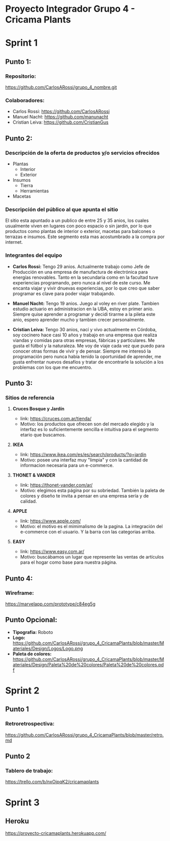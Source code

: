 # **Proyecto Integrador Grupo 4 - Cricama Plants**

# Sprint 1

## Punto 1:

### Repositorio: 
<https://github.com/CarlosARossi/grupo_4_nombre.git>
### Colaboradores: 
- Carlos Rossi: <https://github.com/CarlosARossi>
- Manuel Nacht: <https://github.com/manunacht>
- Cristian Leiva: <https://github.com/CristianGus>


## Punto 2:

### Descripción de la oferta de productos y/o servicios ofrecidos

- Plantas
    - Interior
    - Exterior
- Insumos
    - Tierra
    - Herramientas
- Macetas


### Descripción del público al que apunta el sitio

El sitio esta apuntado a un publico de entre 25 y 35 anios, los cuales usualmente viven en lugares con poco espacio o sin jardin, por lo que productos como plantas de interior o exterior, macetas para balcones o terrazas e insumos. Este segmento esta mas acostumbrado a la compra por internet.


### Integrantes del equipo

- **Carlos Rossi:** Tengo 29 anios. Actualmente trabajo como Jefe de Producción en una empresa de manufactura de electrónica para energías renovables. Tanto en la secundaria como en la facultad tuve experiencias programando, pero nunca al nivel de este curso. 
Me encanta viajar y vivir dnuevas experiencias, por lo que creo que saber programar es clave para poder viajar trabajando.

- **Manuel Nacht:** Tengo 19 anios. Juego al voley en river plate. Tambien estudio actuario en administracion en la UBA, estoy en primer anio. Siempre quise aprender a programar y decidi tirarme a la pileta este anio, espero aprender mucho y tambien crecer personalmente.

- **Cristian Leiva:** Tengo 30 anios, nací y vivo actualmente en Córdoba, soy cocinero hace casi 10 años y trabajo en una empresa que realiza viandas y comidas para otras empresas, fábricas y particulares. Me gusta el fútbol y la naturaleza. Me voy de viaje cada vez que puedo para conocer otras formas de vivir y de pensar. Siempre me interesó la programación pero nunca había tenido la oportunidad de aprender, me gusta enfrentar nuevos desafíos y tratar de encontrarle la solución a los problemas con los que me encuentro.


## Punto 3:

### Sitios de referencia

1. **Cruces Bosque y Jardín** 
    - link: <https://cruces.com.ar/tienda/>
    - Motivo: los productos que ofrecen son del mercado elegido y la interfaz es lo suficientemente sencilla e intuitiva para el segmento etario que buscamos.

2. **IKEA** 
    - link: <https://www.ikea.com/es/es/search/products/?q=jardin>
    - Motivo: posee una interfaz muy "limpia" y con la cantidad de informacion necesaria para un e-commerce.

3. **THONET & VANDER**
    - link: <https://thonet-vander.com/ar/>
    - Motivo: elegimos esta página por su sobriedad. También la paleta de colores y diseño te invita a pensar en una empresa sería y de calidad.

4. **APPLE**
    - link: <https://www.apple.com/>
    - Motivo: el motivo es el mimimalismo de la pagina. La integración del e-commerce con el usuario. Y la barra con las categorias arriba.

5. **EASY**
    - link: <https://www.easy.com.ar/>
    - Motivo: buscábamos un lugar que represente las ventas de artículos para el hogar como base para nuestra página.

## Punto 4:

### Wireframe: 
<https://marvelapp.com/prototype/c84eg5g>


## Punto Opcional:

   - **Tipografia:** Roboto
   - **Logo:** <https://github.com/CarlosARossi/grupo_4_CricamaPlants/blob/master/Materiales/Design/Logos/Logo.png>
   - **Paleta de colores:** <https://github.com/CarlosARossi/grupo_4_CricamaPlants/blob/master/Materiales/Design/Paleta%20de%20colores/Paleta%20de%20colores.pdf>



# Sprint 2

## Punto 1 

### Retroretrospectiva:
<https://github.com/CarlosARossi/grupo_4_CricamaPlants/blob/master/retro.md>

## Punto 2

### Tablero de trabajo: 
<https://trello.com/b/nxOipqK2/cricamaplants>



# Sprint 3

## Heroku
<https://proyecto-cricamaplants.herokuapp.com/>